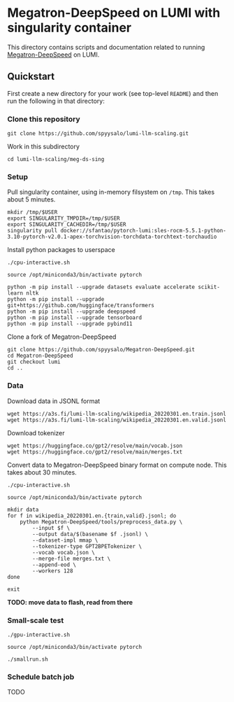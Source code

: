 # Megatron-DeepSpeed on LUMI with singularity container

This directory contains scripts and documentation related to running
[Megatron-DeepSpeed](https://github.com/microsoft/Megatron-DeepSpeed)
on LUMI.

## Quickstart

First create a new directory for your work (see top-level `README`) and
then run the following in that directory:

### Clone this repository

```
git clone https://github.com/spyysalo/lumi-llm-scaling.git
```

Work in this subdirectory

```
cd lumi-llm-scaling/meg-ds-sing
```

### Setup

Pull singularity container, using in-memory filsystem on `/tmp`. This
takes about 5 minutes.

```
mkdir /tmp/$USER
export SINGULARITY_TMPDIR=/tmp/$USER
export SINGULARITY_CACHEDIR=/tmp/$USER
singularity pull docker://sfantao/pytorch-lumi:sles-rocm-5.5.1-python-3.10-pytorch-v2.0.1-apex-torchvision-torchdata-torchtext-torchaudio
```

Install python packages to userspace

```
./cpu-interactive.sh

source /opt/miniconda3/bin/activate pytorch

python -m pip install --upgrade datasets evaluate accelerate scikit-learn nltk
python -m pip install --upgrade git+https://github.com/huggingface/transformers
python -m pip install --upgrade deepspeed
python -m pip install --upgrade tensorboard
python -m pip install --upgrade pybind11
```

Clone a fork of Megatron-DeepSpeed

```
git clone https://github.com/spyysalo/Megatron-DeepSpeed.git
cd Megatron-DeepSpeed
git checkout lumi
cd ..
```

### Data

Download data in JSONL format

```
wget https://a3s.fi/lumi-llm-scaling/wikipedia_20220301.en.train.jsonl
wget https://a3s.fi/lumi-llm-scaling/wikipedia_20220301.en.valid.jsonl
```

Download tokenizer

```
wget https://huggingface.co/gpt2/resolve/main/vocab.json
wget https://huggingface.co/gpt2/resolve/main/merges.txt
```

Convert data to Megatron-DeepSpeed binary format on compute node.
This takes about 30 minutes.

```
./cpu-interactive.sh

source /opt/miniconda3/bin/activate pytorch

mkdir data
for f in wikipedia_20220301.en.{train,valid}.jsonl; do
    python Megatron-DeepSpeed/tools/preprocess_data.py \
        --input $f \
        --output data/$(basename $f .jsonl) \
        --dataset-impl mmap \
        --tokenizer-type GPT2BPETokenizer \
        --vocab vocab.json \
        --merge-file merges.txt \
        --append-eod \
        --workers 128
done

exit
```

**TODO: move data to flash, read from there**

### Small-scale test

```
./gpu-interactive.sh

source /opt/miniconda3/bin/activate pytorch

./smallrun.sh
```

### Schedule batch job

TODO
